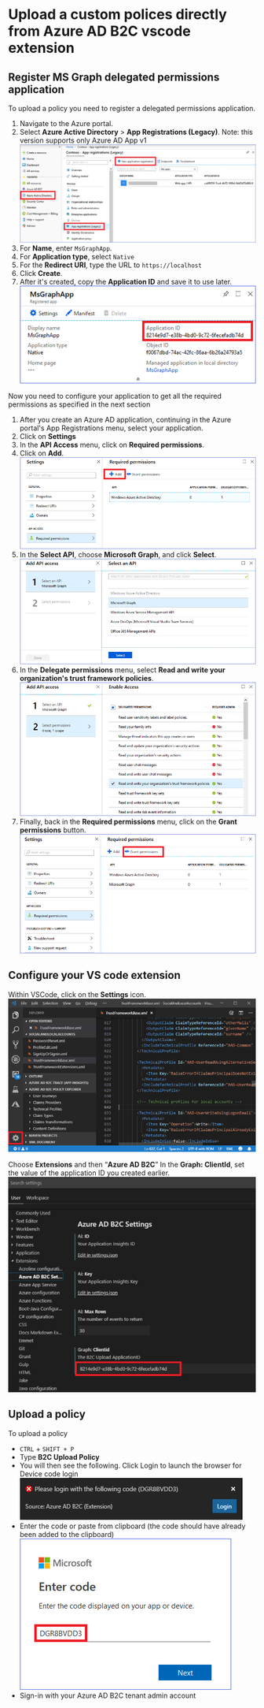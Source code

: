# Upload a custom polices directly from Azure AD B2C vscode extension

## Register MS Graph delegated permissions application
To upload a policy you need to register a delegated permissions application.

1. Navigate to the Azure portal.
1. Select **Azure Active Directory** > **App Registrations (Legacy)**. Note: this version supports only Azure AD App v1
    ![App registration](media/ms-graph-app-registration.png)
1. For **Name**, enter `MsGraphApp`.
1. For **Application type**, select `Native`
1. For the **Redirect URI**, type the URL to `https://localhost`
1. Click **Create**. 
1. After it's created, copy the **Application ID** and save it to use later.
    ![App ID](media/ms-graph-app-id.png)

Now you need to configure your application to get all the required permissions as specified in the next section
1. After you create an Azure AD application, continuing in the Azure portal's App Registrations menu, select your application.
1. Click on **Settings**
1. In the **API Access** menu, click on **Required permissions**. 
1. Click on **Add**.
    ![App add permissions](media/ms-graph-app-permissions1.png)
1. In the **Select API**, choose  **Microsoft Graph**, and click **Select**.
    ![Choose MS Graph](media/ms-graph-app-permissions2.png)
1. In the **Delegate permissions** menu, select **Read and write your organization's trust framework policies**.
    ![Add MS Graph](media/ms-graph-app-permissions3.png)
1. Finally, back in the **Required permissions** menu, click on the **Grant permissions** button.
    ![policy-upload-app-grant-admin-conset.png](media/ms-graph-app-permissions4.png)

## Configure your VS code extension 
Within VSCode, click on the **Settings** icon.
![Settings](media/vscode-settings.png)

Choose **Extensions** and then “**Azure AD B2C**” 
In the **Graph: ClientId**, set the value of the application ID you created earlier.
![vscode-settings-msgraph.png](media/vscode-settings-msgraph.png)

## Upload a policy
To upload a policy
- `CTRL` + `SHIFT + P`
- Type **B2C Upload Policy**
- You will then see the following. Click Login to launch the browser for Device code login
    ![Sign-in](media/policy-upload-singin1.png)
- Enter the code or paste from clipboard (the code should have already been added to the clipboard)
    ![Sign-in](media/policy-upload-singin2.png)
- Sign-in with your Azure AD B2C tenant admin account